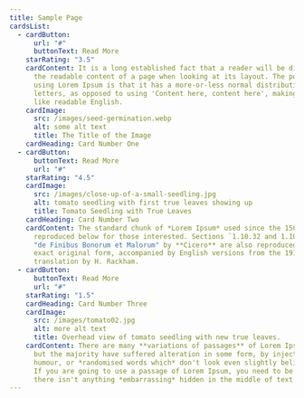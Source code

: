 ```yaml
---
title: Sample Page
cardsList:
  - cardButton:
      url: "#"
      buttonText: Read More
    starRating: "3.5"
    cardContent: It is a long established fact that a reader will be distracted by
      the readable content of a page when looking at its layout. The point of
      using Lorem Ipsum is that it has a more-or-less normal distribution of
      letters, as opposed to using 'Content here, content here', making it look
      like readable English.
    cardImage:
      src: /images/seed-germination.webp
      alt: some alt text
      title: The Title of the Image
    cardHeading: Card Number One
  - cardButton:
      buttonText: Read More
      url: "#"
    starRating: "4.5"
    cardImage:
      src: /images/close-up-of-a-small-seedling.jpg
      alt: tomato seedling with first true leaves showing up
      title: Tomato Seedling with True Leaves
    cardHeading: Card Number Two
    cardContent: The standard chunk of *Lorem Ipsum* used since the 1500s is
      reproduced below for those interested. Sections `1.10.32 and 1.10.33` from
      "de Finibus Bonorum et Malorum" by **Cicero** are also reproduced in their
      exact original form, accompanied by English versions from the 1914
      translation by H. Rackham.
  - cardButton:
      buttonText: Read More
      url: "#"
    starRating: "1.5"
    cardHeading: Card Number Three
    cardImage:
      src: /images/tomato02.jpg
      alt: more alt text
      title: Overhead view of tomato seedling with new true leaves.
    cardContent: There are many **variations of passages** of Lorem Ipsum available,
      but the majority have suffered alteration in some form, by injected
      humour, or *randomised words which* don't look even slightly believable.
      If you are going to use a passage of Lorem Ipsum, you need to be sure
      there isn't anything *embarrassing* hidden in the middle of text.
---
```

